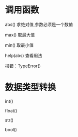 # 调用函数

abs\(\)  求绝对值,参数必须是一个数值

max\(\)  取最大值

min\(\)   取最小值

help\(abs\)  查看用法

报错：TypeError\(\)

# 数据类型转换

int\(\)

float\(\)

str\(\)

bool\(\)

